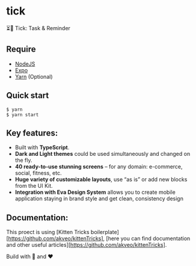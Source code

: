 # tick

⏳📒 Tick: Task & Reminder

## Require

- [NodeJS](https://nodejs.org/en/)
- [Expo](https://expo.io/)
- [Yarn](https://yarnpkg.com/lang/en/) (Optional)

## Quick start

```shell
$ yarn
$ yarn start
```

## Key features:
 
- Built with **TypeScript**.
- **Dark and Light themes** could be used simultaneously and changed on the fly. 
- **40 ready-to-use stunning screens** – for any domain: e-commerce, social, fitness, etc. 
- **Huge variety of customizable layouts**, use “as is” or add new blocks from the UI Kit.
- **Integration with Eva Design System** allows you to create mobile application staying in brand style and get clean, consistency design

## Documentation:

This proect is using [Kitten Tricks boilerplate][https://github.com/akveo/kittenTricks], [here you can find documentation and other useful articles][https://github.com/akveo/kittenTricks].

Build with 🙌 and ❤️
